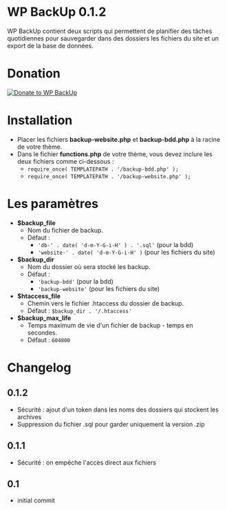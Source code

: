 WP BackUp 0.1.2
=========

WP BackUp contient deux scripts qui permettent de planifier des tâches quotidiennes pour sauvegarder dans des dossiers les fichiers du site et un export de la base de données.

Donation
================

[![Donate to WP BackUp](https://www.paypalobjects.com/en_GB/i/btn/btn_donate_SM.gif "Donate to Donate to WP BackUp")](https://www.paypal.com/cgi-bin/webscr?cmd=_donations&business=jonathan%2ebuttigieg%40yahoo%2efr&lc=FR&item_name=WP%20BackUp&no_note=0&currency_code=EUR&bn=PP%2dDonationsBF%3abtn_donate_SM%2egif%3aNonHostedGuest)

Installation
================

* Placer les fichiers **backup-website.php** et **backup-bdd.php** à la racine de votre thème.
* Dans le fichier **functions.php** de votre thème, vous devez inclure les deux fichiers comme ci-dessous :
	* `require_once( TEMPLATEPATH . '/backup-bdd.php' );`
	* `require_once( TEMPLATEPATH . '/backup-website.php' );`

Les paramètres
================

* **$backup_file**
	* Nom du fichier de backup.
	* Défaut : 
		* `'db-' . date( 'd-m-Y-G-i-H' ) . '.sql'` (pour la bdd) 
		* `'website-' . date( 'd-m-Y-G-i-H' )` (pour les fichiers du site)
* **$backup_dir**
	* Nom du dossier où sera stocké les backup.
	* Défaut : 
		* `'backup-bdd'` (pour la bdd) 
		* `'backup-website'` (pour les fichiers du site)
* **$htaccess_file**
	* Chemin vers le fichier .htaccess du dossier de backup.
	* Défaut : `$backup_dir . '/.htaccess'`
* **$backup_max_life**
	* Temps maximum de vie d'un fichier de backup - temps en secondes.
	* Défaut : `604800`

Changelog
================

0.1.2 
-----------

* Sécurité : ajout d'un token dans les noms des dossiers qui stockent les archives
* Suppression du fichier .sql pour garder uniquement la version .zip

0.1.1 
-----------

* Sécurité : on empêche l'accès direct aux fichiers

0.1
-----------

* initial commit